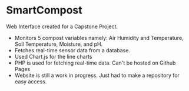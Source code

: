 # SmartCompost
Web Interface created for a Capstone Project.
- Monitors 5 compost variables namely: Air Humidity and Temperature, Soil Temperature, Moisture, and pH.
- Fetches real-time sensor data from a database.
- Used Chart.js for the line charts
- PHP is used for fetching real-time data. Can't be hosted on Github Pages
- Website is still a work in progress. Just had to make a repository for easy access.

